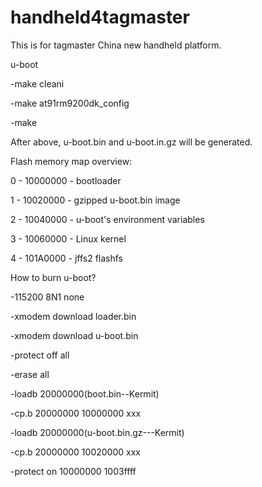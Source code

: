 handheld4tagmaster
==================

This is for tagmaster China new handheld platform.

u-boot

-make cleani

-make at91rm9200dk_config

-make

After above, u-boot.bin and u-boot.in.gz will be generated.


Flash memory map overview:

   0 - 10000000 - bootloader

   1 - 10020000 - gzipped u-boot.bin image

   2 - 10040000 - u-boot's environment variables

   3 - 10060000 - Linux kernel

   4 - 101A0000 - jffs2 flashfs 

How to burn u-boot?

-115200 8N1 none

-xmodem download loader.bin

-xmodem download u-boot.bin

-protect off all

-erase all

-loadb 20000000(boot.bin--Kermit)

-cp.b 20000000 10000000 xxx

-loadb 20000000(u-boot.bin.gz---Kermit)

-cp.b 20000000 10020000 xxx

-protect on 10000000 1003ffff
